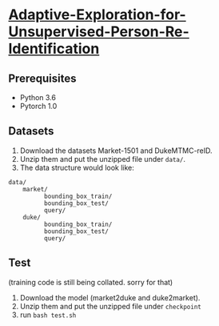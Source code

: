# [Adaptive-Exploration-for-Unsupervised-Person-Re-Identification](https://arxiv.org/pdf/1907.04194.pdf)



## Prerequisites
* Python 3.6
* Pytorch 1.0
## Datasets
1. Download the datasets Market-1501 and DukeMTMC-reID.
2. Unzip them and put the unzipped file under ```data/```.
3. The data structure would look like:
```
data/
    market/
          bounding_box_train/
          bounding_box_test/
          query/
    duke/
          bounding_box_train/
          bounding_box_test/
          query/
```
## Test
(training code is still being collated. sorry for that)
1. Download the model (market2duke and duke2market).
2. Unzip them and put the unzipped file under ```checkpoint```
3. run ```bash test.sh```
